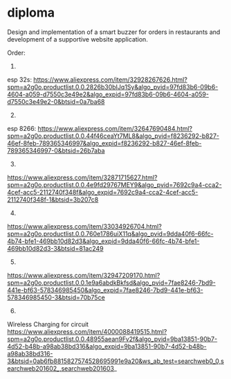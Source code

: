 # diploma
Design and implementation of a smart buzzer for orders in restaurants and development of a supportive website application.

Order:

1)
esp 32s:
https://www.aliexpress.com/item/32928267626.html?spm=a2g0o.productlist.0.0.2826b30bIJq1Sy&algo_pvid=97fd83b6-09b6-4604-a059-d7550c3e49e2&algo_expid=97fd83b6-09b6-4604-a059-d7550c3e49e2-0&btsid=0a7ba68

2)
esp 8266:
https://www.aliexpress.com/item/32647690484.html?spm=a2g0o.productlist.0.0.44f46ceaYt7ML8&algo_pvid=f8236292-b827-46ef-8feb-789365346997&algo_expid=f8236292-b827-46ef-8feb-789365346997-0&btsid=26b7aba

3)
https://www.aliexpress.com/item/32871715627.html?spm=a2g0o.productlist.0.0.4e9fd29767MEY9&algo_pvid=7692c9a4-cca2-4cef-acc5-2112740f348f&algo_expid=7692c9a4-cca2-4cef-acc5-2112740f348f-1&btsid=3b207c8

4)
https://www.aliexpress.com/item/33034926704.html?spm=a2g0o.productlist.0.0.760e1786uiX11q&algo_pvid=9dda40f6-66fc-4b74-bfe1-469bb10d82d3&algo_expid=9dda40f6-66fc-4b74-bfe1-469bb10d82d3-3&btsid=81ac249

5)
https://www.aliexpress.com/item/32947209170.html?spm=a2g0o.productlist.0.0.1e9a6abdkBkfsd&algo_pvid=7fae8246-7bd9-441e-bf63-578346985450&algo_expid=7fae8246-7bd9-441e-bf63-578346985450-3&btsid=70b75ce

6)
Wireless Charging for circuit
https://www.aliexpress.com/item/4000088419515.html?spm=a2g0o.productlist.0.0.48955aean9Fv2f&algo_pvid=9ba13851-90b7-4d52-b48b-a98ab38bd316&algo_expid=9ba13851-90b7-4d52-b48b-a98ab38bd316-3&btsid=0ab6fb8815827574528695991e9a20&ws_ab_test=searchweb0_0,searchweb201602_,searchweb201603_
